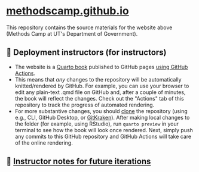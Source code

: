 # [methodscamp.github.io](https://methodscamp.github.io)

This repository contains the source materials for the website above (Methods Camp at UT's Department of Government).


## 🚀 Deployment instructors (for instructors)

- The website is a [Quarto book](https://quarto.org/docs/books/) published to GitHub pages [using GitHub Actions](https://quarto.org/docs/publishing/github-pages.html#github-action).
- This means that *any* changes to the repository will be automatically knitted/rendered by GitHub. For example, you can use your browser to edit any plain-text .qmd file on GitHub and, after a couple of minutes, the book will reflect the changes. Check out the "Actions" tab of this repository to track the progress of automated rendering.
- For more substantive changes, you should [clone](https://docs.github.com/en/repositories/creating-and-managing-repositories/cloning-a-repository) the repository (using e.g., CLI, GitHub Desktop, or [GitKraken](https://help.gitkraken.com/gitkraken-client/open-clone-init/)). After making local changes to the folder (for example, using RStudio), run `quarto preview` in your terminal to see how the book will look once rendered. Next, simply push any commits to this GitHub repository and GitHub Actions will take care of the online rendering.

## 📝 [Instructor notes for future iterations](instructor_notes.md)
